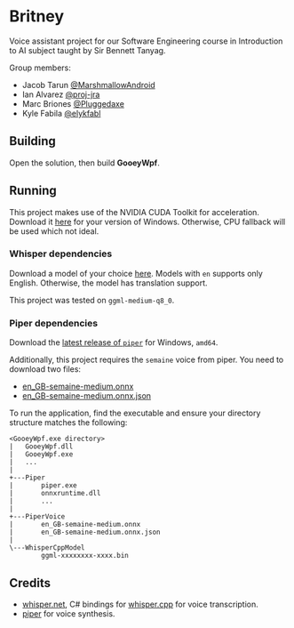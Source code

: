 # Britney

Voice assistant project for our Software Engineering course in Introduction to AI subject taught by Sir Bennett Tanyag.

Group members:
- Jacob Tarun [@MarshmallowAndroid](https://github.com/MarshmallowAndroid)
- Ian Alvarez [@proj-jra](https://github.com/proj-jra)
- Marc Briones [@Pluggedaxe](https://github.com/Pluggedaxe)
- Kyle Fabila [@elykfabl](https://github.com/elykfabl)

## Building
Open the solution, then build **GooeyWpf**.

## Running

This project makes use of the NVIDIA CUDA Toolkit for acceleration. Download it [here](https://developer.nvidia.com/cuda-downloads?target_os=Windows&target_arch=x86_64) for your version of Windows.
Otherwise, CPU fallback will be used which not ideal.

### Whisper dependencies
Download a model of your choice [here](https://huggingface.co/ggerganov/whisper.cpp/tree/main).
Models with `en` supports only English. Otherwise, the model has translation support.

This project was tested on `ggml-medium-q8_0`.

### Piper dependencies
Download the [latest release of `piper`](https://github.com/rhasspy/piper/releases/latest) for Windows, `amd64`.

Additionally, this project requires the `semaine` voice from piper. You need to download two files:
* [en_GB-semaine-medium.onnx](https://huggingface.co/rhasspy/piper-voices/resolve/v1.0.0/en/en_GB/semaine/medium/en_GB-semaine-medium.onnx?download=true)
* [en_GB-semaine-medium.onnx.json](https://huggingface.co/rhasspy/piper-voices/resolve/v1.0.0/en/en_GB/semaine/medium/en_GB-semaine-medium.onnx.json?download=true.json)

To run the application, find the executable and ensure your directory structure matches the following:
```
<GooeyWpf.exe directory>
|   GooeyWpf.dll
|   GooeyWpf.exe
|   ...
|
+---Piper
|       piper.exe
|       onnxruntime.dll
|       ...
|
+---PiperVoice
|       en_GB-semaine-medium.onnx
|       en_GB-semaine-medium.onnx.json
|
\---WhisperCppModel
        ggml-xxxxxxxx-xxxx.bin
```

## Credits
* [whisper.net](https://github.com/sandrohanea/whisper.net), C# bindings for [whisper.cpp](https://github.com/ggerganov/whisper.cpp) for voice transcription.
* [piper](https://github.com/rhasspy/piper) for voice synthesis.

